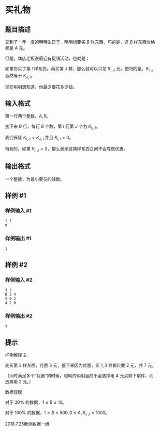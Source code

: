 # 买礼物

## 题目描述

又到了一年一度的明明生日了，明明想要买 $B$ 样东西，巧的是，这 $B$ 样东西价格都是 $A$ 元。

但是，商店老板说最近有促销活动，也就是：

如果你买了第 $I$ 样东西，再买第 $J$ 样，那么就可以只花 $K_{I,J}$ 元，更巧的是，$K_{I,J}$ 竟然等于 $K_{J,I}$。

现在明明想知道，他最少要花多少钱。

## 输入格式

第一行两个整数，$A,B$。

接下来 $B$ 行，每行 $B$ 个数，第 $I$ 行第 $J$ 个为 $K_{I,J}$。

我们保证 $K_{I,J}=K_{J,I}$ 并且 $K_{I,I}=0$。

特别的，如果 $K_{I,J}=0$，那么表示这两样东西之间不会导致优惠。

## 输出格式

一个整数，为最小要花的钱数。

## 样例 #1

### 样例输入 #1

```
1 1
0
```

### 样例输出 #1

```
1
```

## 样例 #2

### 样例输入 #2

```
3 3
0 2 4
2 0 2
4 2 0
```

### 样例输出 #2

```
7
```

## 提示

样例解释 $2$。

先买第 $2$ 样东西，花费 $3$ 元，接下来因为优惠，买 $1,3$ 样都只要 $2$ 元，共 $7$ 元。

（同时满足多个“优惠”的时候，聪明的明明当然不会选择用 $4$ 元买剩下那件，而选择用 $2$ 元。）

数据规模

对于 $30\%$ 的数据，$1\le B\le 10$。

对于 $100\%$ 的数据，$1\le B\le500,0\le A,K_{I,J}\le1000$。

2018.7.25新添数据一组